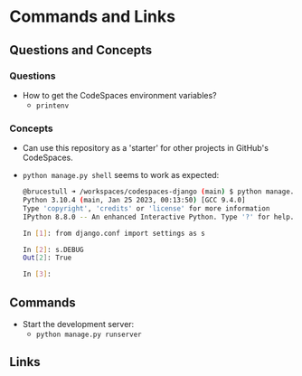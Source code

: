 # Commands and Links

## Questions and Concepts

### Questions

* How to get the CodeSpaces environment variables?
  * `printenv`

### Concepts

* Can use this repository as a 'starter' for other projects in GitHub's CodeSpaces.
* `python manage.py shell` seems to work as expected:

  ```bash
  @brucestull ➜ /workspaces/codespaces-django (main) $ python manage.py shell
  Python 3.10.4 (main, Jan 25 2023, 00:13:50) [GCC 9.4.0]
  Type 'copyright', 'credits' or 'license' for more information
  IPython 8.8.0 -- An enhanced Interactive Python. Type '?' for help.
  
  In [1]: from django.conf import settings as s
  
  In [2]: s.DEBUG
  Out[2]: True
  
  In [3]:
  ```

## Commands

* Start the development server:
  * `python manage.py runserver`

## Links
